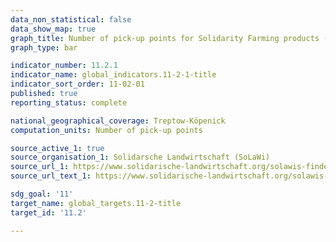 ```yaml
---
data_non_statistical: false
data_show_map: true
graph_title: Number of pick-up points for Solidarity Farming products (SoLaWi)
graph_type: bar

indicator_number: 11.2.1
indicator_name: global_indicators.11-2-1-title
indicator_sort_order: 11-02-01
published: true
reporting_status: complete

national_geographical_coverage: Treptow-Köpenick 
computation_units: Number of pick-up points

source_active_1: true 
source_organisation_1: Solidarsche Landwirtschaft (SoLaWi)
source_url_1: https://www.solidarische-landwirtschaft.org/solawis-finden/karte/#/
source_url_text_1: https://www.solidarische-landwirtschaft.org/solawis-finden/karte/#/

sdg_goal: '11'
target_name: global_targets.11-2-title
target_id: '11.2'

---
```

